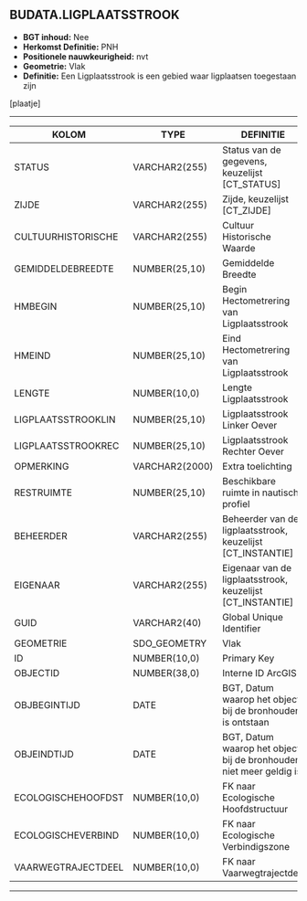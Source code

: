 ﻿## BUDATA.LIGPLAATSSTROOK


* __BGT inhoud:__ Nee
* __Herkomst Definitie:__ PNH
* __Positionele nauwkeurigheid:__ nvt
* __Geometrie:__ Vlak
* __Definitie:__ Een Ligplaatsstrook is een gebied waar ligplaatsen toegestaan zijn

[plaatje]

***

|KOLOM                           	|TYPE          	|DEFINITIE|
|------                          	|----          	|-----    |
|STATUS                          	|VARCHAR2(255) 	|Status van de gegevens, keuzelijst [CT_STATUS]|
|ZIJDE                           	|VARCHAR2(255) 	|Zijde, keuzelijst [CT_ZIJDE]|
|CULTUURHISTORISCHE              	|VARCHAR2(255) 	|Cultuur Historische Waarde|
|GEMIDDELDEBREEDTE               	|NUMBER(25,10) 	|Gemiddelde Breedte|
|HMBEGIN                         	|NUMBER(25,10) 	|Begin Hectometrering van Ligplaatsstrook|
|HMEIND                          	|NUMBER(25,10) 	|Eind Hectometrering van Ligplaatsstrook|
|LENGTE                          	|NUMBER(10,0)  	|Lengte Ligplaatsstrook|
|LIGPLAATSSTROOKLIN              	|NUMBER(25,10) 	|Ligplaatsstrook Linker Oever|
|LIGPLAATSSTROOKREC              	|NUMBER(25,10) 	|Ligplaatsstrook Rechter Oever|
|OPMERKING                       	|VARCHAR2(2000)	|Extra toelichting|
|RESTRUIMTE                      	|NUMBER(25,10) 	|Beschikbare ruimte in nautisch profiel|
|BEHEERDER                       	|VARCHAR2(255) 	|Beheerder van de ligplaatsstrook, keuzelijst [CT_INSTANTIE]|
|EIGENAAR                        	|VARCHAR2(255) 	|Eigenaar van de ligplaatsstrook, keuzelijst [CT_INSTANTIE]|
|GUID                            	|VARCHAR2(40)  	|Global Unique Identifier|
|GEOMETRIE                       	|SDO_GEOMETRY  	|Vlak|
|ID                              	|NUMBER(10,0)  	|Primary Key|
|OBJECTID                        	|NUMBER(38,0)   |Interne ID ArcGIS|
|OBJBEGINTIJD                    	|DATE          	|BGT, Datum waarop het object bij de bronhouder is ontstaan|
|OBJEINDTIJD                     	|DATE          	|BGT, Datum waarop het object bij de bronhouder niet meer geldig is|
|ECOLOGISCHEHOOFDST              	|NUMBER(10,0)  	|FK naar Ecologische Hoofdstructuur|
|ECOLOGISCHEVERBIND              	|NUMBER(10,0)  	|FK naar Ecologische Verbindigszone|
|VAARWEGTRAJECTDEEL              	|NUMBER(10,0)  	|FK naar Vaarwegtrajectdee|


***
